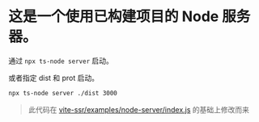  # 这是一个使用已构建项目的 Node 服务器。

通过 `npx ts-node server` 启动。

或者指定 dist 和 prot 启动。
```bash
npx ts-node server ./dist 3000
```

> 此代码在 [vite-ssr/examples/node-server/index.js](https://github.com/frandiox/vite-ssr/blob/master/examples/node-server/index.js) 的基础上修改而来
